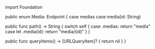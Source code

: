 import Foundation

public enum Media: Endpoint {
  case medias
  case media(id: String)
  
  public func path() -> String {
    switch self {
    case .medias:
      return "media"
    case let .media(id):
      return "media/\(id)"
    }
  }
  
  public func queryItems() -> [URLQueryItem]? {
    return nil
  }
}
